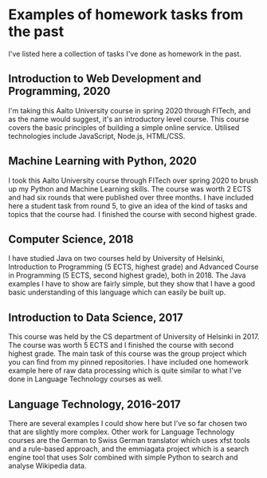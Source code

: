 # Examples of homework tasks from the past

I've listed here a collection of tasks I've done as homework in the past. 

## Introduction to Web Development and Programming, 2020
I'm taking this Aalto University course in spring 2020 through FITech, and as the name would suggest, it's an introductory level course.  This course covers the basic principles of building a simple online service. Utilised technologies include JavaScript, Node.js, HTML/CSS.

## Machine Learning with Python, 2020
I took this Aalto University course through FITech over spring 2020 to brush up my Python and Machine Learning skills. The course was worth 2 ECTS and had six rounds that were published over three months.
I have included here a student task from round 5, to give an idea of the kind of tasks and topics that the course had. I finished the course with second highest grade.

## Computer Science, 2018
I have studied Java on two courses held by University of Helsinki, Introduction to Programming (5 ECTS, highest grade) and Advanced Course in Programming (5 ECTS, second highest grade), both in 2018. The Java examples I have to show are fairly simple, but they show that I have a good basic understanding of this language which can easily be built up.

## Introduction to Data Science, 2017
This course was held by the CS department of University of Helsinki in 2017.
The course was worth 5 ECTS and I finished the course with second highest grade.
The main task of this course was the group project which you can find from my pinned repositories.
I have included one homework example here of raw data processing which is quite similar to what I've done in Language Technology courses as well.

## Language Technology, 2016-2017
There are several examples I could show here but I've so far chosen two that are slightly more complex. Other work for Language Technology courses are the German to Swiss German translator which uses xfst tools and a rule-based approach, and the emmiagata project which is a search engine tool that uses Solr combined with simple Python to search and analyse Wikipedia data.
